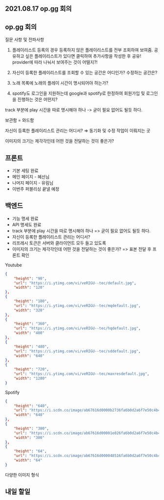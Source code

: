 ## 2021.08.17 op.gg 회의

## op.gg 회의

질문 사항 및 전파사항
1. 플레이리스트 등록의 경우 등록하지 않은 플레이리스트를 전부 조회하여 보여줌. 공유하고 싶은 플레이리스트가 있다면 클릭하여 추가사항을 작성한 후 공유! provider에 따라 나눠서 보여주는 것이 어떨지?!

2. 자신이 등록한 플레이리스트를 조회할 수 있는 공간은 어디인가? 수정하는 공간은?

3. 노래 목록에 노래의 플레이 시간이 명시되어야 하는가?

4. spotify도 로그인을 지원하는데 google과 spotify로 한정하여 회원가입 및 로그인을 진행하는 것은 어떤지?

track 부분에 play 시간을 따로 명시해야 하나 -> 굳이 필요 없어도 될듯 하다.

보관함 = 와드함

자신이 등록한 플레이리스트 관리는 어디서? ⇒ 동기화 및 수정 작업이 이뤄지는 곳

이미지의 크기는 제각각인데 어떤 것을 전달하는 것이 좋은가?

## 프론트
 * 기본 세팅 완료
 * 메인 페이지 - 혜선님
 * 나머지 페이지 - 유림님
 * 이번주 퍼블리싱 끝낼 예정

## 백엔드
 * 기능 명세 완료
 * API 명세도 완료
 * track 부분에 play 시간을 따로 명시해야 하나 => 굳이 필요 없어도 될듯 하다.
 * 자신이 등록한 플레이리스트 관리는 어디서?
 * 리프레시 토큰은 서버와 클라이언트 모두 들고 있도록
 * 이미지의 크기는 제각각인데 어떤 것을 전달하는 것이 좋은가? => 표본 전달 후 프론트 확인

Youtube
```json
{
    "height": "90",
    "url": "https://i.ytimg.com/vi/veRIGU--tec/default.jpg",
    "width": "120"
},
{
    "height": "180",
	"url": "https://i.ytimg.com/vi/veRIGU--tec/mqdefault.jpg",
	"width": "320"
},
{
	"height": "360",
	"url": "https://i.ytimg.com/vi/veRIGU--tec/hqdefault.jpg",
	"width": "480"
},
{
	"height": "480",
	"url": "https://i.ytimg.com/vi/veRIGU--tec/sddefault.jpg",
	"width": "640"
},
{
	"height": "720",
	"url": "https://i.ytimg.com/vi/veRIGU--tec/maxresdefault.jpg",
	"width": "1280"
}
```

Spotify
```json
{
	"height": "640",
	"url": "https://i.scdn.co/image/ab67616d0000b2736fa6b0d2a6f7e50c4b45939f",
	"width": "640"
},
{
	"height": "300",
	"url": "https://i.scdn.co/image/ab67616d00001e026fa6b0d2a6f7e50c4b45939f",
	"width": "300"
},
{
    "height": "64",
    "url": "https://i.scdn.co/image/ab67616d000048516fa6b0d2a6f7e50c4b45939f",
    "width": "64"
}
```

다양한 이미지 형식

## 내일 할일